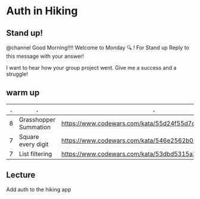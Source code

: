# Auth in Hiking

## Stand up!

@channel Good Morning!!!! Welcome to Monday :mag: ! For Stand up Reply to this message with your answer!

I want to hear how your group project went. Give me a success and a struggle!

## warm up

| .   | .                     | .                                                      |
| --- | --------------------- | ------------------------------------------------------ |
| 8   | Grasshopper Summation | https://www.codewars.com/kata/55d24f55d7dd296eb9000030 |
| 7   | Square every digit    | https://www.codewars.com/kata/546e2562b03326a88e000020 |
| 7   | List filtering        | https://www.codewars.com/kata/53dbd5315a3c69eed20002dd |

## Lecture

Add auth to the hiking app
